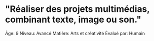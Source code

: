 # "Réaliser des projets multimédias, combinant texte, image ou son."

Âge: 9
Niveau: Avancé
Matière: Arts et créativité
Évalué par: Humain
